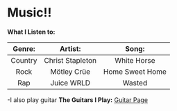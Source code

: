 # Music!!

**What I Listen to:**

|Genre: | Artist:| Song:|
|:-----:|:------:|:-----:|
|Country|Christ Stapleton|White Horse|
|Rock|Mötley Crüe|Home Sweet Home|
|Rap|Juice WRLD|Wasted|

-I also play guitar
**The Guitars I Play:**
[Guitar Page]()
